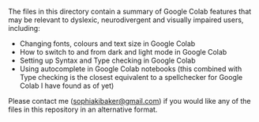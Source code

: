 The files in this directory contain a summary of Google Colab features that may be relevant to dyslexic, neurodivergent and visually impaired users, including:

- Changing fonts, colours and text size in Google Colab
- How to switch to and from dark and light mode in Google Colab
- Setting up Syntax and Type checking in Google Colab 
- Using autocomplete in Google Colab notebooks (this combined with Type checking is the closest equivalent to a spellchecker for Google Colab I have found as of yet)

Please contact me (sophiakibaker@gmail.com) if you would like any of the files in this repository in an alternative format.
